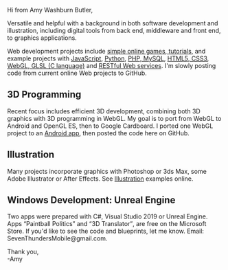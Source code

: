 Hi from Amy Washburn Butler, 
<p>
Versatile and helpful with a background in both software development and illustration, including digital tools from back end, middleware and front end, to graphics applications.
</p>
<p>
Web development projects include <a href="https://7Thunders.biz" title="Web Development: Educational Games">simple online games, tutorials</a>, and example projects with 
<a href="https://code.7thunders.biz/js/javascript.php" title="JavaScript">JavaScript</a>,
<a href="https://python.7Thunders.biz" title="Python Development">Python</a>, 
<a href="https://code.7thunders.biz/ph/topics-php.php" title="PHP &amp; MySQL">PHP, MySQL</a>, 
<a href="https://code.7thunders.biz/h5/topics.php" title="HTML5, CSS3, JavaScript">HTML5, CSS3</a>, 
<a href="https://code.7thunders.biz/3d/models.php" title="3D Web Interactive">WebGL, GLSL (C language)</a>  and 
<a href="https://code.7thunders.biz/ph/post.php" title="RESTful Post:Overview">RESTful Web services</a>. 
I'm slowly posting code from current online Web projects to GitHub. 
</p>

<h2>3D Programming</h2>
<p>
Recent focus includes efficient 3D development, combining both 3D graphics with 3D programming in WebGL. 
My goal is to port from WebGL to Android and OpenGL ES, then to Google Cardboard.
I ported one WebGL project to an
<a href="https://vr.7thunders.biz/android/3d.php" title="Free Android Apps">Android app</a>, then posted the code here on GitHub. 
</p>

<h2>Illustration</h2>
<p>
Many projects incorporate graphics with Photoshop or 3ds Max, some Adobe Illustrator or After Effects. See <a href="https://art.7Thunders.biz" title="Illustration">Illustration</a> examples online.
</p>

<h2>Windows Development: Unreal Engine</h2>
<p> 
Two apps were prepared with C#, Visual Studio 2019 or Unreal Engine. Apps <q>Paintball Politics</q> and <q>3D Translator</q>, are free on the Microsoft Store. If you'd like to see the code and blueprints, let me know. Email: SevenThundersMobile@gmail.com.
</p>

Thank you,<br/>
-Amy

<!---
STSButler/STSButler is a ✨ special ✨ repository because its `README.md` (this file) appears on your GitHub profile.
You can click the Preview link to take a look at your changes.
--->
